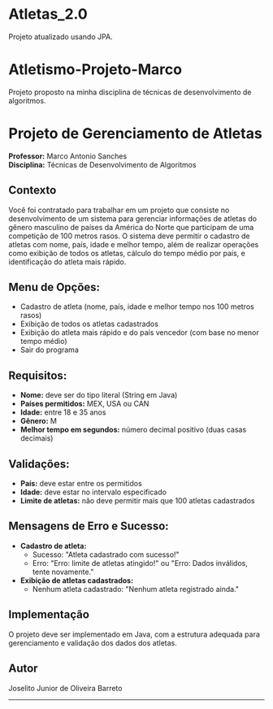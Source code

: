 # Atletas_2.0
Projeto atualizado usando JPA.

# Atletismo-Projeto-Marco
Projeto proposto na minha disciplina de técnicas de desenvolvimento de algoritmos.

# Projeto de Gerenciamento de Atletas

**Professor:** Marco Antonio Sanches  
**Disciplina:** Técnicas de Desenvolvimento de Algoritmos

## Contexto
Você foi contratado para trabalhar em um projeto que consiste no desenvolvimento de um sistema para gerenciar informações de atletas do gênero masculino de países da América do Norte que participam de uma competição de 100 metros rasos. O sistema deve permitir o cadastro de atletas com nome, país, idade e melhor tempo, além de realizar operações como exibição de todos os atletas, cálculo do tempo médio por país, e identificação do atleta mais rápido.

## Menu de Opções:
- Cadastro de atleta (nome, país, idade e melhor tempo nos 100 metros rasos)
- Exibição de todos os atletas cadastrados
- Exibição do atleta mais rápido e do país vencedor (com base no menor tempo médio)
- Sair do programa

## Requisitos:
- **Nome:** deve ser do tipo literal (String em Java)
- **Países permitidos:** MEX, USA ou CAN
- **Idade:** entre 18 e 35 anos
- **Gênero:** M
- **Melhor tempo em segundos:** número decimal positivo (duas casas decimais)

## Validações:
- **País:** deve estar entre os permitidos
- **Idade:** deve estar no intervalo especificado
- **Limite de atletas:** não deve permitir mais que 100 atletas cadastrados

## Mensagens de Erro e Sucesso:
- **Cadastro de atleta:**
  - Sucesso: "Atleta cadastrado com sucesso!"
  - Erro: "Erro: limite de atletas atingido!" ou "Erro: Dados inválidos, tente novamente."
- **Exibição de atletas cadastrados:**
  - Nenhum atleta cadastrado: "Nenhum atleta registrado ainda."

## Implementação
O projeto deve ser implementado em Java, com a estrutura adequada para gerenciamento e validação dos dados dos atletas.

## Autor
Joselito Junior de Oliveira Barreto

---
